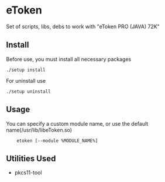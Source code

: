 # eToken
Set of scripts, libs, debs to work with "eToken PRO (JAVA) 72K"

## Install
Before use, you must install all necessary packages
```
./setup install
```
For uninstall use
```
./setup uninstall
```

## Usage
You can specify a custom module name, or use the default name(/usr/lib/libeToken.so)
```
	etoken [--module %MODULE_NAME%]
```

## Utilities Used
* pkcs11-tool
